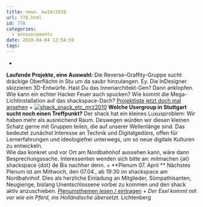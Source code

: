 ```yaml
---
title: news- kw14/2010
url: 778.html
id: 778
categories:
  - announcements
date: 2010-04-04 12:54:59
tags:
---
```


+
**Laufende Projekte, eine Auswahl:**
Die Reverse-Graffity-Gruppe sucht dräckige Oberflächn in Stu um da saubr hinzulangen. Ey.
Die InDesigner skizzieren 3D-Entwürfe. Hast Du das Innenarchitekt-Gen? Dann anklopfen.
Wie kann ein echter Hacker Feuer auch spucken?
Wie kommt die Mega-Lichtinstallation auf das shackspace-Dach?
[Projektliste jetzt doch mal ansehen](https://blog.shackspace.de/wiki/doku.php?id=projekte)
+
[![](https://blog.shackspace.de/wp-content/uploads/2010/04/shack_snack_etc_mrz2010.jpg "shack_snack_etc_mrz2010")](https://blog.shackspace.de/wp-content/uploads/2010/04/shack_snack_etc_mrz2010.jpg)
**Welche Usergroup in Stuttgart sucht noch einen Treffpunkt?**
Der shack hat ein kleines  Luxusproblem: Wir haben mehr als ausreichend Raum. Deswegen würden wir diesen kleinen Schatz gerne mit Gruppen teilen, die auf unserer Wellenlänge sind. Das bedeutet zunächst Interesse an Technik und Digitalgedöns, offen für Lernerfahrungen und ideologiefrei unterwegs, um so neue digitale Kulturen zu entwickeln.  
Wie das konkret und vor Ort am Nordbahnhof aussehen kann, wäre dann Besprechungssache. Interessenten wenden sich bitte an:  mitmachen {at} shackspace {dot} de
Bis nachher denn.
+
**Plenum 07\. April **
Nächstes Plenum ist am Mittwoch, den 07.04., ab 19:30</strong> im shackspace am Nordbahnhof. Dies als herzliche Einladung an Mitglieder, Sümpathisanten, Neugierige, bislang Unentschlossene vorbei zu kommen und den shack aktiv anzuschieben.
[Plenumsthemen lesen / eintragen](https://blog.shackspace.de/wiki/doku.php?id=plenum100407)
+
_Der Esel kommt mit vor wie ein Pferd, ins Holländische übersetzt._
Lichtenberg